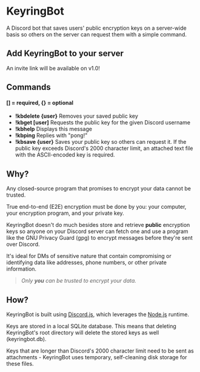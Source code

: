 # KeyringBot 
A Discord bot that saves users' public encryption keys on a server-wide basis so others on the server can request them with a simple command.

## Add KeyringBot to your server
An invite link will be available on v1.0!

## Commands
#### [] = required, {} = optional
-	**!kbdelete {user}**		Removes your saved public key
-	**!kbget [user]**				Requests the public key for the given Discord username
-	**!kbhelp**							Displays this message
-	**!kbping**							Replies with "pong!"
-	**!kbsave {user}**			Saves your public key so others can request it. If the public key exceeds Discord's 2000 character limit, an attached text file with the ASCII-encoded key is required.

## Why?
Any closed-source program that promises to encrypt your data cannot be trusted.

True end-to-end (E2E) encryption must be done by you: your computer, your encryption program, and your private key.

KeyringBot doesn't do much besides store and retrieve **public** encryption keys so anyone on your Discord server can fetch one and use a program like the GNU Privacy Guard (gpg) to encrypt messages before they're sent over Discord.

It's ideal for DMs of sensitive nature that contain compromising or identifying data like addresses, phone numbers, or other private information.

> *Only **you** can be trusted to encrypt your data.*

## How?
KeyringBot is built using [Discord.js](https://discord.js.org/#/), which leverages the [Node.js](https://nodejs.org/en/) runtime.

Keys are stored in a local SQLite database. This means that deleting KeyringBot's root directory will delete the stored keys as well (keyringbot.db).

Keys that are longer than Discord's 2000 character limit need to be sent as attachments - KeyringBot uses temporary, self-cleaning disk storage for these files.
